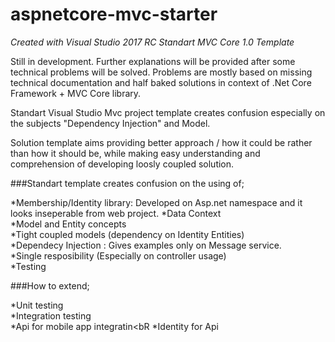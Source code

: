 # aspnetcore-mvc-starter

*Created with Visual Studio 2017 RC Standart MVC Core 1.0 Template*

Still in development. Further explanations will be provided after some technical problems will be solved. Problems are mostly based on missing technical documentation and half baked solutions in context of .Net Core Framework + MVC Core library.



Standart Visual Studio Mvc project template creates confusion especially on the subjects "Dependency Injection" and Model.

Solution template aims providing better approach / how it could be rather than how it should be, while making easy understanding and comprehension of developing loosly coupled solution.


###Standart template creates confusion on the using of;

  *Membership/Identity library: Developed on Asp.net namespace and it looks inseperable from web project.
  *Data Context<br>
  *Model and Entity concepts<br>
  *Tight coupled models (dependency on Identity Entities)<br>
  *Dependecy Injection : Gives examples only on Message service.<br>
  *Single resposibility (Especially on controller usage)<br>
  *Testing<br>

###How to extend;

*Unit testing<br>
*Integration testing<br>
*Api for mobile app integratin<bR
*Identity for Api

